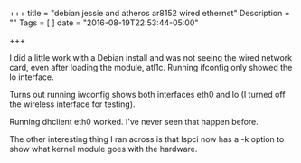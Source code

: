 +++
title = "debian jessie and atheros ar8152 wired ethernet"
Description = ""
Tags = [
]
date = "2016-08-19T22:53:44-05:00"

+++

I did a little work with a Debian install and was not seeing the wired network card, even after loading the module, atl1c. Running ifconfig only showed the lo interface.<!--more-->

Turns out running iwconfig shows both interfaces eth0 and lo (I turned off the wireless interface for testing).

Running dhclient eth0 worked. I've never seen that happen before.

The other interesting thing I ran across is that lspci now has a -k option to show what kernel module goes with the hardware.